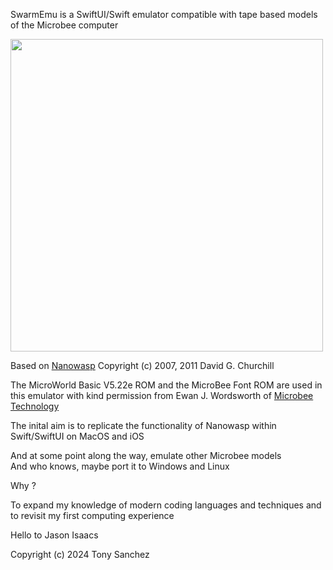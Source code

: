 
SwarmEmu is a SwiftUI/Swift emulator compatible with tape based models of the Microbee computer


<img src="https://github.com/fatherdougalmaguire/SwarmEmu/assets/144415904/9a8bca59-590c-4c3a-b996-9c2ebbf4eca4" width="500">


Based on [Nanowasp](http://www.nanowasp.org) 
Copyright (c) 2007, 2011 David G. Churchill

The MicroWorld Basic V5.22e ROM and the MicroBee Font ROM are used in this emulator with kind permission from Ewan J. Wordsworth of [Microbee Technology](https://www.microbeetechnology.com.au/)

The inital aim is to replicate the functionality of Nanowasp within Swift/SwiftUI on MacOS and iOS

And at some point along the way, emulate other Microbee models  
And who knows, maybe port it to Windows and Linux  

Why ?

To expand my knowledge of modern coding languages and techniques and to revisit my first computing experience

Hello to Jason Isaacs

Copyright (c) 2024 Tony Sanchez
